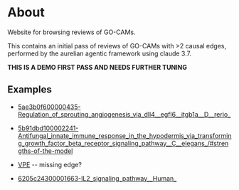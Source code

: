 # About

Website for browsing reviews of GO-CAMs. 

This contains an initial pass of reviews of GO-CAMs with >2 causal edges, performed
by the aurelian agentic framework using claude 3.7.

__THIS IS A DEMO FIRST PASS AND NEEDS FURTHER TUNING__


## Examples

* [5ae3b0f600000435-Regulation_of_sprouting_angiogenesis_via_dll4__egfl6__itgb1a__D__rerio_](reviews/5ae3b0f600000435-Regulation_of_sprouting_angiogenesis_via_dll4__egfl6__itgb1a__D__rerio_)

* [5b91dbd100002241-Antifungal_innate_immune_response_in_the_hypodermis_via_transforming_growth_factor_beta_receptor_signaling_pathway__C__elegans_/#strengths-of-the-model](reviews/5b91dbd100002241-Antifungal_innate_immune_response_in_the_hypodermis_via_transforming_growth_factor_beta_receptor_signaling_pathway__C__elegans_)
 - [VPE](http://noctua.geneontology.org/workbench/noctua-visual-pathway-editor/?model_id=gomodel%3A5b91dbd100002241) -- missing edge?

* [6205c24300001663-IL2_signaling_pathway__Human_](reviews/6205c24300001663-IL2_signaling_pathway__Human_)
